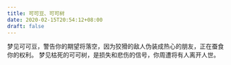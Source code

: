 ```yaml
---
title: 可可豆、可可树
date: 2020-02-15T20:54:12+08:00
draft: false
---
```


梦见可可豆，警告你的期望将落空，因为狡猾的敌人伪装成热心的朋友，正在蚕食你的权利。
梦见枯死的可可树，是损失和悲伤的信号，你周遭将有人离开人世。
